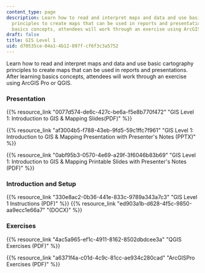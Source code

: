 ```yaml
---
content_type: page
description: Learn how to read and interpret maps and data and use basic cartography
  principles to create maps that can be used in reports and presentations. After learning
  basics concepts, attendees will work through an exercise using ArcGIS Pro or QGIS.
draft: false
title: GIS Level 1
uid: d70535ce-04a1-4b12-897f-cf6f3c3a5752
---
```

Learn how to read and interpret maps and data and use basic cartography principles to create maps that can be used in reports and presentations. After learning basics concepts, attendees will work through an exercise using ArcGIS Pro or QGIS.

### Presentation

{{% resource_link "0077d574-de6c-427c-be6a-f5e8b770f472" "GIS Level 1: Introduction to GIS & Mapping Slides(PDF)" %}} 

{{% resource_link "af3004b5-f788-43eb-9fd5-59c1ffc7f961" "GIS Level 1: Introduction to GIS & Mapping Presentation with Presenter's Notes (PPTX)" %}}

{{% resource_link "0abf95b3-0570-4e69-a29f-3f6046b83b69" "GIS Level 1: Introduction to GIS & Mapping Printable Slides with Presenter's Notes (PDF)" %}}

### Introduction and Setup

{{% resource_link "330e8ac2-0b36-441e-833c-9789a343a7c3" "GIS Level 1 Instructions (PDF)" %}} {{% resource_link "ed903a1b-d628-4f5c-9850-aa9ecc1e66a7" "(DOCX)" %}}

### Exercises

{{% resource_link "4ac5a965-ef1c-4911-8162-8502dbdcee3a" "QGIS Exercises (PDF)" %}}

{{% resource_link "a6371f4a-c01d-4c9c-81cc-ae934c280cad" "ArcGISPro Exercises (PDF)" %}}